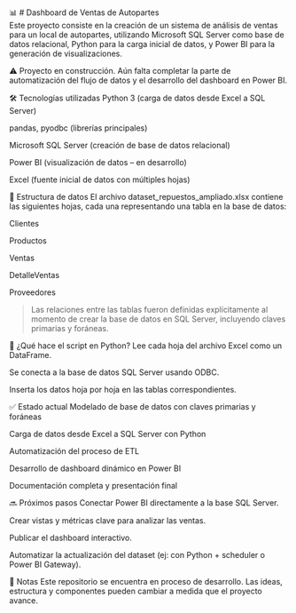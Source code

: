 📊 # Dashboard de Ventas de Autopartes  
Este proyecto consiste en la creación de un sistema de análisis de ventas para un local de autopartes, utilizando Microsoft SQL Server como base de datos relacional, Python para la carga inicial de datos, y Power BI para la generación de visualizaciones.

⚠️ Proyecto en construcción. Aún falta completar la parte de automatización del flujo de datos y el desarrollo del dashboard en Power BI.

🛠️ Tecnologías utilizadas
Python 3 (carga de datos desde Excel a SQL Server)

pandas, pyodbc (librerías principales)

Microsoft SQL Server (creación de base de datos relacional)

Power BI (visualización de datos – en desarrollo)

Excel (fuente inicial de datos con múltiples hojas)

📁 Estructura de datos
El archivo dataset_repuestos_ampliado.xlsx contiene las siguientes hojas, cada una representando una tabla en la base de datos:

Clientes

Productos

Ventas

DetalleVentas

Proveedores


> Las relaciones entre las tablas fueron definidas explícitamente al momento de crear la base de datos en SQL Server, incluyendo claves primarias y foráneas.

🚀 ¿Qué hace el script en Python?
Lee cada hoja del archivo Excel como un DataFrame.

Se conecta a la base de datos SQL Server usando ODBC.

Inserta los datos hoja por hoja en las tablas correspondientes.

✅ Estado actual
 Modelado de base de datos con claves primarias y foráneas

 Carga de datos desde Excel a SQL Server con Python

 Automatización del proceso de ETL

 Desarrollo de dashboard dinámico en Power BI

 Documentación completa y presentación final

🔜 Próximos pasos
Conectar Power BI directamente a la base SQL Server.

Crear vistas y métricas clave para analizar las ventas.

Publicar el dashboard interactivo.

Automatizar la actualización del dataset (ej: con Python + scheduler o Power BI Gateway).

📌 Notas
Este repositorio se encuentra en proceso de desarrollo. Las ideas, estructura y componentes pueden cambiar a medida que el proyecto avance.

